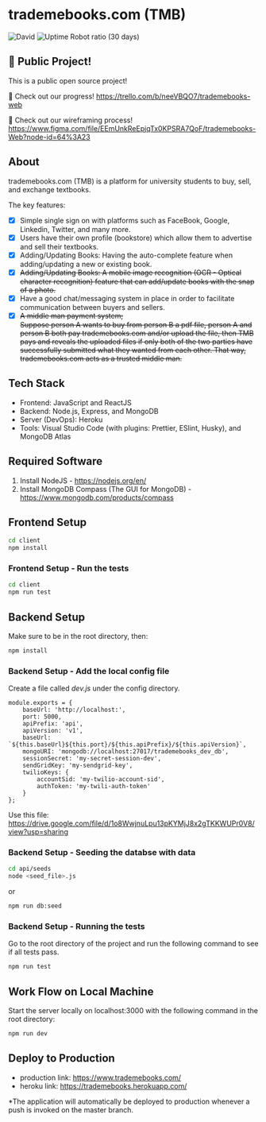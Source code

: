 # trademebooks.com (TMB)

![David](https://img.shields.io/david/yichenzhu1337/trademebooks-web?color=66ff00&style=flat-square) ![Uptime Robot ratio (30 days)](https://img.shields.io/uptimerobot/ratio/m782940751-02c03d7c51d8c9788fdeb1a3?style=flat-square)

## 📌 Public Project!

This is a public open source project!

:construction_worker: Check out our progress! https://trello.com/b/neeVBQO7/trademebooks-web

:art: Check out our wireframing process! https://www.figma.com/file/EEmUnkReEpjqTx0KPSRA7QoF/trademebooks-Web?node-id=64%3A23

## About

trademebooks.com (TMB) is a platform for university students to buy, sell, and exchange textbooks.

The key features:

- [x] Simple single sign on with platforms such as FaceBook, Google, Linkedin, Twitter, and many more.
- [x] Users have their own profile (bookstore) which allow them to advertise and sell their textbooks.
- [x] Adding/Updating Books: Having the auto-complete feature when adding/updating a new or existing book.
- [x] <strike>Adding/Updating Books: A mobile image recognition (OCR - Optical character recognition) feature that can add/update books with the snap of a photo.</strike>
- [x] Have a good chat/messaging system in place in order to facilitate communication between buyers and sellers.
- [x] <strike>A middle man payment system;  
       Suppose person A wants to buy from person B a pdf file, person A and person B both pay trademebooks.com and/or upload the file, then TMB pays and reveals the uploaded files if only both of the two parties have successfully submitted what they wanted from each other. That way, trademebooks.com acts as a trusted middle man.</strike>

## Tech Stack

- Frontend: JavaScript and ReactJS
- Backend: Node.js, Express, and MongoDB
- Server (DevOps): Heroku
- Tools: Visual Studio Code (with plugins: Prettier, ESlint, Husky), and MongoDB Atlas

## Required Software

1. Install NodeJS - https://nodejs.org/en/
2. Install MongoDB Compass (The GUI for MongoDB) - https://www.mongodb.com/products/compass

## Frontend Setup

```bash
cd client
npm install
```

### Frontend Setup - Run the tests

```bash
cd client
npm run test
```

## Backend Setup

Make sure to be in the root directory, then:

```bash
npm install
```

### Backend Setup - Add the local config file

Create a file called _dev.js_ under the config directory.

```
module.exports = {
    baseUrl: 'http://localhost:',
    port: 5000,
    apiPrefix: 'api',
    apiVersion: 'v1',
    baseUrl: `${this.baseUrl}${this.port}/${this.apiPrefix}/${this.apiVersion}`,
    mongoURI: 'mongodb://localhost:27017/trademebooks_dev_db',
    sessionSecret: 'my-secret-session-dev',
    sendGridKey: 'my-sendgrid-key',
    twilioKeys: {
        accountSid: 'my-twilio-account-sid',
        authToken: 'my-twili-auth-token'
    }
};
```

Use this file: https://drive.google.com/file/d/1o8WwjnuLpu13pKYMjJ8x2gTKKWUPr0V8/view?usp=sharing

### Backend Setup - Seeding the databse with data

```bash
cd api/seeds
node <seed_file>.js
```

or

```bash
npm run db:seed
```

### Backend Setup - Running the tests

Go to the root directory of the project and run the following command to see if all tests pass.

```bash
npm run test
```

## Work Flow on Local Machine

Start the server locally on localhost:3000 with the following command in the root directory:

```bash
npm run dev
```

## Deploy to Production

- production link: https://www.trademebooks.com/
- heroku link: https://trademebooks.herokuapp.com/

\*The application will automatically be deployed to production whenever a push is invoked on the master branch.
